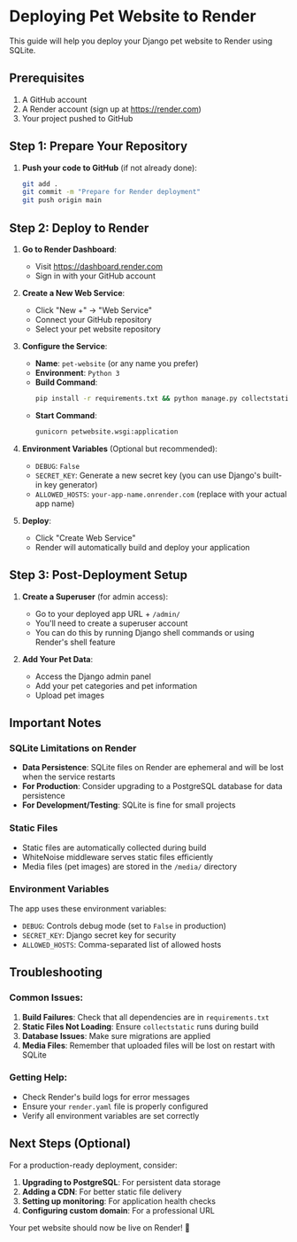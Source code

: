 # Deploying Pet Website to Render

This guide will help you deploy your Django pet website to Render using SQLite.

## Prerequisites

1. A GitHub account
2. A Render account (sign up at https://render.com)
3. Your project pushed to GitHub

## Step 1: Prepare Your Repository

1. **Push your code to GitHub** (if not already done):
   ```bash
   git add .
   git commit -m "Prepare for Render deployment"
   git push origin main
   ```

## Step 2: Deploy to Render

1. **Go to Render Dashboard**:

   - Visit https://dashboard.render.com
   - Sign in with your GitHub account

2. **Create a New Web Service**:

   - Click "New +" → "Web Service"
   - Connect your GitHub repository
   - Select your pet website repository

3. **Configure the Service**:

   - **Name**: `pet-website` (or any name you prefer)
   - **Environment**: `Python 3`
   - **Build Command**:
     ```bash
     pip install -r requirements.txt && python manage.py collectstatic --noinput && python manage.py migrate
     ```
   - **Start Command**:
     ```bash
     gunicorn petwebsite.wsgi:application
     ```

4. **Environment Variables** (Optional but recommended):

   - `DEBUG`: `False`
   - `SECRET_KEY`: Generate a new secret key (you can use Django's built-in key generator)
   - `ALLOWED_HOSTS`: `your-app-name.onrender.com` (replace with your actual app name)

5. **Deploy**:
   - Click "Create Web Service"
   - Render will automatically build and deploy your application

## Step 3: Post-Deployment Setup

1. **Create a Superuser** (for admin access):

   - Go to your deployed app URL + `/admin/`
   - You'll need to create a superuser account
   - You can do this by running Django shell commands or using Render's shell feature

2. **Add Your Pet Data**:
   - Access the Django admin panel
   - Add your pet categories and pet information
   - Upload pet images

## Important Notes

### SQLite Limitations on Render

- **Data Persistence**: SQLite files on Render are ephemeral and will be lost when the service restarts
- **For Production**: Consider upgrading to a PostgreSQL database for data persistence
- **For Development/Testing**: SQLite is fine for small projects

### Static Files

- Static files are automatically collected during build
- WhiteNoise middleware serves static files efficiently
- Media files (pet images) are stored in the `/media/` directory

### Environment Variables

The app uses these environment variables:

- `DEBUG`: Controls debug mode (set to `False` in production)
- `SECRET_KEY`: Django secret key for security
- `ALLOWED_HOSTS`: Comma-separated list of allowed hosts

## Troubleshooting

### Common Issues:

1. **Build Failures**: Check that all dependencies are in `requirements.txt`
2. **Static Files Not Loading**: Ensure `collectstatic` runs during build
3. **Database Issues**: Make sure migrations are applied
4. **Media Files**: Remember that uploaded files will be lost on restart with SQLite

### Getting Help:

- Check Render's build logs for error messages
- Ensure your `render.yaml` file is properly configured
- Verify all environment variables are set correctly

## Next Steps (Optional)

For a production-ready deployment, consider:

1. **Upgrading to PostgreSQL**: For persistent data storage
2. **Adding a CDN**: For better static file delivery
3. **Setting up monitoring**: For application health checks
4. **Configuring custom domain**: For a professional URL

Your pet website should now be live on Render! 🐾
